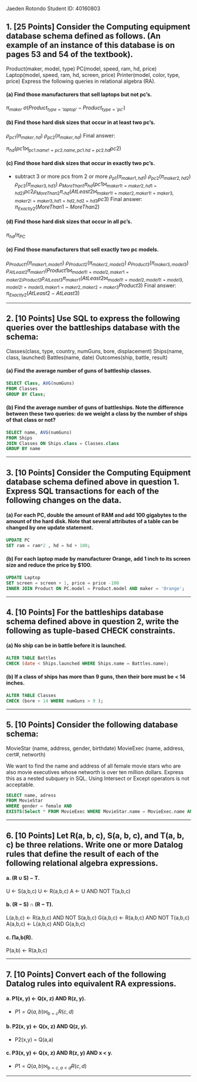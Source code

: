 Jaeden Rotondo 
Student ID: 40160803
## 1. [25 Points] Consider the Computing equipment database schema defined as follows. (An example of an instance of this database is on pages 53 and 54 of the textbook). 
Product(maker, model, type) 
PC(model, speed, ram, hd, price) 
Laptop(model, speed, ram, hd, screen, price) 
Printer(model, color, type, price) 
Express the following queries in relational algebra (RA). 

#### (a) Find those manufacturers that sell laptops but not pc’s.
$π_{maker} \ σ(Product_{type = 'laptop'} - Product_{type = 'pc'})$
#### (b) Find those hard disk sizes that occur in at least two pc’s. 
$ρ_{pc1}(π_{maker, hd})$
$ρ_{pc2}(π_{maker, hd})$
Final answer: 

$π_{hd}(pc1 ⨝_{pc1.name != pc2.name, pc1.hd = pc2.hd} pc2)$
#### (c) Find those hard disk sizes that occur in exactly two pc’s. 
- subtract 3 or more pcs from 2 or more 
$ρ_{p1}(π_{maker1, hd1})$
$ρ_{pc2}(π_{maker2, hd2})$
$ρ_{pc3}(π_{maker3, hd3})$
$ρ_{MoreThan1}π_{hd}(pc1 ⨝_{maker1 != maker2, hd1 = hd2)} pc2$$ρ_{MoreThan2}π, _{hd}(AtLeast2 ⨝_{maker1 != maker2, maker1 != maker3, maker2 != maker3, hd1 = hd2, hd2 = hd3}pc3)$
Final answer: 
$π_{Exactly2}(MoreThan1 - MoreThan2)$

#### (d) Find those hard disk sizes that occur in all pc’s. 
$π_{hd} / π_{PC}$
#### (e) Find those manufacturers that sell exactly two pc models.
$ρ_{Product1}(π_{maker1, model1})$
$ρ_{Product2}(π_{maker2, model2})$
$ρ_{Product3}(π_{maker3, model3})$
$ρ_{AtLeast2}π_{maker1}(Product1 ⨝_{model1 != model2, maker1 = maker2)Product2}$$ρ_{AtLeast3}π_{maker1}(AtLeast2 ⨝_{model1 != model2, model1 != model3, model2 != model3, maker1 = maker2, maker2 = maker3}Product3)$
Final answer: 
$π_{Exactly2}(AtLeast2 - AtLeast3)$

---
## 2. [10 Points] Use SQL to express the following queries over the battleships database with the schema: 
Classes(class, type, country, numGuns, bore, displacement) 
Ships(name, class, launched) 
Battles(name, date) 
Outcomes(ship, battle, result) 
#### (a) Find the average number of guns of battleship classes. 
```SQL 
SELECT Class, AVG(numGuns)
FROM Classes
GROUP BY Class;
```
#### (b) Find the average number of guns of battleships. Note the difference between these two queries: do we weight a class by the number of ships of that class or not?
```SQL 
SELECT name, AVG(numGuns)
FROM Ships 
JOIN Classes ON Ships.class = Classes.class
GROUP BY name 
```
---
## 3. [10 Points] Consider the Computing Equipment database schema defined above in question 1. Express SQL transactions for each of the following changes on the data. 
#### (a) For each PC, double the amount of RAM and add 100 gigabytes to the amount of the hard disk. Note that several attributes of a table can be changed by one update statement. 
```SQL 
UPDATE PC 
SET ram = ram*2 , hd = hd + 100; 
```
#### (b) For each laptop made by manufacturer Orange, add 1 inch to its screen size and reduce the price by $100.
```SQL 
UPDATE Laptop 
SET screen = screen + 1, price = price -100
INNER JOIN Product ON PC.model = Product.model AND maker = 'Orange';
```
---
## 4. [10 Points] For the battleships database schema defined above in question 2, write the following as tuple-based CHECK constraints. 
#### (a) No ship can be in battle before it is launched. 
```SQL 
ALTER TABLE Battles
CHECK (date < Ships.launched WHERE Ships.name = Battles.name);
```
#### (b) If a class of ships has more than 9 guns, then their bore must be < 14 inches.
```SQL 
ALTER TABLE Classes
CHECK (bore > 14 WHERE numGuns > 9 );
```
---
## 5. [10 Points] Consider the following database schema: 
MovieStar (name, address, gender, birthdate) 
MovieExec (name, address, cert#, networth)

We want to find the name and address of all female movie stars who are also movie executives whose networth is over ten million dollars. Express this as a nested subquery in SQL. Using Intersect or Except operators is not acceptable.

```SQL 
SELECT name, adress
FROM MovieStar 
WHERE gender = female AND 
EXISTS(Select * FROM MovieExec WHERE MovieStar.name = MovieExec.name AND MovieStar.address = MovieExec.adress AND networth > 10000000);
```
---
## 6. [10 Points] Let R(a, b, c), S(a, b, c), and T(a, b, c) be three relations. Write one or more Datalog rules that define the result of each of the following relational algebra expressions. 
#### a. (R ∪ S) − T. 
 U <- S(a,b,c) 
 U <- R(a,b,c)
 A <- U AND NOT T(a,b,c)
#### b. (R − S) ∩ (R − T). 
L(a,b,c) <- R(a,b,c) AND NOT S(a,b,c) 
G(a,b,c) <- R(a,b,c) AND NOT T(a,b,c) 
A(a,b,c) <- L(a,b,c) AND G(a,b,c)
#### c. Πa,b(R).
P(a,b) <- R(a,b,c)

---
## 7. [10 Points] Convert each of the following Datalog rules into equivalent RA expressions. 
#### a. P1(x, y) ← Q(x, z) AND R(z, y). 
- $P1 = Q(a,b) ⨝_{b=c} R(c,d)$ 
#### b. P2(x, y) ← Q(x, z) AND Q(z, y).  
- P2(x,y) = Q(a,a) 
#### c. P3(x, y) ← Q(x, z) AND R(z, y) AND x < y.
- $P1 = Q(a,b) ⨝_{b=c, a < d} R(c,d)$ 
---